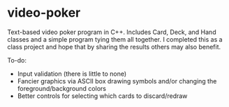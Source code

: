 # video-poker
Text-based video poker program in C++. Includes Card, Deck, and Hand classes and a simple program tying them all together. I completed this as a class project and hope that by sharing the results others may also benefit.

To-do:
- Input validation (there is little to none)
- Fancier graphics via ASCII box drawing symbols and/or changing the foreground/background colors
- Better controls for selecting which cards to discard/redraw
